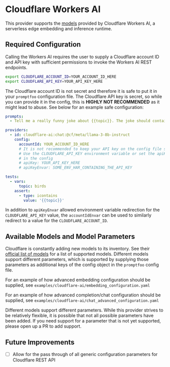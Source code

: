 # Cloudflare Workers AI

This provider supports the [models](https://developers.cloudflare.com/workers-ai/models/) provided by Cloudflare Workers AI, a serverless edge embedding and inference runtime.

## Required Configuration

Calling the Workers AI requires the user to supply a Cloudflare account ID and API key with sufficient permissions to invoke the Workers AI REST endpoints.

```sh
export CLOUDFLARE_ACCOUNT_ID=YOUR_ACCOUNT_ID_HERE
export CLOUDFLARE_API_KEY=YOUR_API_KEY_HERE
```

The Cloudflare account ID is not secret and therefore it is safe to put it in your `promptfoo` configuration file. The Cloudflare API key is secret, so while you can provide it in the config, this is **HIGHLY NOT RECOMMENDED** as it might lead to abuse. See below for an example safe configuration:

```yaml
prompts:
  - Tell me a really funny joke about {{topic}}. The joke should contain the word {{topic}}

providers:
  - id: cloudflare-ai:chat:@cf/meta/llama-3-8b-instruct
    config:
      accountId: YOUR_ACCOUNT_ID_HERE
      # It is not recommended to keep your API key on the config file since it is a secret value.
      # Use the CLOUDFLARE_API_KEY environment variable or set the apiKeyEnvar value
      # in the config
      # apiKey: YOUR_API_KEY_HERE
      # apiKeyEnvar: SOME_ENV_HAR_CONTAINING_THE_API_KEY

tests:
  - vars:
      topic: birds
    assert:
      - type: icontains
        value: '{{topic}}'
```

In addition to `apiKeyEnvar` allowed environment variable redirection for the `CLOUDFLARE_API_KEY` value, the `accountIdEnvar` can be used to similarly redirect to a value for the `CLOUDFLARE_ACCOUNT_ID`.

## Available Models and Model Parameters

Cloudflare is constantly adding new models to its inventory. See their [official list of models](https://developers.cloudflare.com/workers-ai/models/) for a list of supported models. Different models support different parameters, which is supported by supplying those parameters as additional keys of the config object in the `promptfoo` config file.

For an example of how advanced embedding configuration should be supplied, see `examples/cloudflare-ai/embedding_configuration.yaml`

For an example of how advanced completion/chat configuration should be supplied, see `examples/cloudflare-ai/chat_advanced_configuration.yaml`

Different models support different parameters. While this provider strives to be relatively flexible, it is possible that not all possible parameters have been added. If you need support for a parameter that is not yet supported, please open up a PR to add support.

## Future Improvements

- [ ] Allow for the pass through of all generic configuration parameters for Cloudflare REST API

